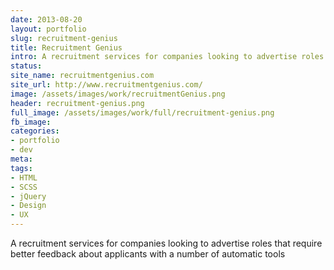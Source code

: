 ```yaml
---
date: 2013-08-20
layout: portfolio
slug: recruitment-genius
title: Recruitment Genius
intro: A recruitment services for companies looking to advertise roles that require better feedback about applicants with a number of automatic tools
status:
site_name: recruitmentgenius.com
site_url: http://www.recruitmentgenius.com/
image: /assets/images/work/recruitmentGenius.png
header: recruitment-genius.png
full_image: /assets/images/work/full/recruitment-genius.png
fb_image:
categories:
- portfolio
- dev
meta:
tags:
- HTML
- SCSS
- jQuery
- Design
- UX
---
```


A recruitment services for companies looking to advertise roles that require better feedback about applicants with a number of automatic tools